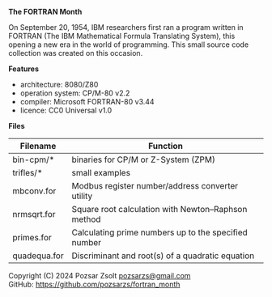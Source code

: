 **The FORTRAN Month**  

On September 20, 1954, IBM researchers first ran a program written in FORTRAN (The IBM Mathematical Formula Translating System), this opening a new era in the world of programming.
This small source code collection was created on this occasion.

**Features**  

 - architecture:       8080/Z80
 - operation system:   CP/M-80 v2.2
 - compiler:           Microsoft FORTRAN-80 v3.44
 - licence:            CC0 Universal v1.0

**Files**  

|  Filename  |Function                                            |
|------------|----------------------------------------------------|
|bin-cpm/*   |binaries for CP/M or Z-System (ZPM)                 |
|trifles/*   |small examples                                      |
|mbconv.for  |Modbus register number/address converter utility    |
|nrmsqrt.for |Square root calculation with Newton–Raphson method  |
|primes.for  |Calculating prime numbers up to the specified number|
|quadequa.for|Discriminant and root(s) of a quadratic equation    |


Copyright (C) 2024 Pozsar Zsolt <pozsarzs@gmail.com>  
GitHub: <https://github.com/pozsarzs/fortran_month>  

